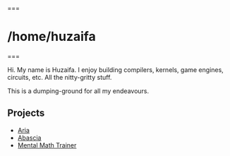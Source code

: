 ===
# /home/huzaifa
===

Hi. My name is Huzaifa. I enjoy building compilers, kernels, game engines,
circuits, etc. All the nitty-gritty stuff.

This is a dumping-ground for all my endeavours.

## Projects

- [Aria](aria/)
- [Abascia](abascia/)
- [Mental Math Trainer](mental_math/)
